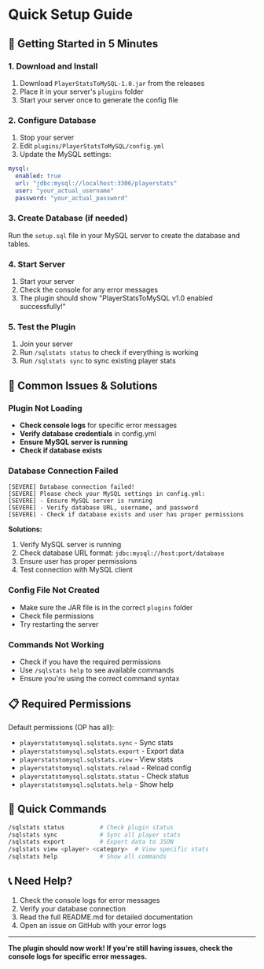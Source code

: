 # Quick Setup Guide

## 🚀 Getting Started in 5 Minutes

### 1. Download and Install
1. Download `PlayerStatsToMySQL-1.0.jar` from the releases
2. Place it in your server's `plugins` folder
3. Start your server once to generate the config file

### 2. Configure Database
1. Stop your server
2. Edit `plugins/PlayerStatsToMySQL/config.yml`
3. Update the MySQL settings:

```yaml
mysql:
  enabled: true
  url: "jdbc:mysql://localhost:3306/playerstats"
  user: "your_actual_username"
  password: "your_actual_password"
```

### 3. Create Database (if needed)
Run the `setup.sql` file in your MySQL server to create the database and tables.

### 4. Start Server
1. Start your server
2. Check the console for any error messages
3. The plugin should show "PlayerStatsToMySQL v1.0 enabled successfully!"

### 5. Test the Plugin
1. Join your server
2. Run `/sqlstats status` to check if everything is working
3. Run `/sqlstats sync` to sync existing player stats

## 🔧 Common Issues & Solutions

### Plugin Not Loading
- **Check console logs** for specific error messages
- **Verify database credentials** in config.yml
- **Ensure MySQL server is running**
- **Check if database exists**

### Database Connection Failed
```
[SEVERE] Database connection failed!
[SEVERE] Please check your MySQL settings in config.yml:
[SEVERE] - Ensure MySQL server is running
[SEVERE] - Verify database URL, username, and password
[SEVERE] - Check if database exists and user has proper permissions
```

**Solutions:**
1. Verify MySQL server is running
2. Check database URL format: `jdbc:mysql://host:port/database`
3. Ensure user has proper permissions
4. Test connection with MySQL client

### Config File Not Created
- Make sure the JAR file is in the correct `plugins` folder
- Check file permissions
- Try restarting the server

### Commands Not Working
- Check if you have the required permissions
- Use `/sqlstats help` to see available commands
- Ensure you're using the correct command syntax

## 📋 Required Permissions

Default permissions (OP has all):
- `playerstatstomysql.sqlstats.sync` - Sync stats
- `playerstatstomysql.sqlstats.export` - Export data
- `playerstatstomysql.sqlstats.view` - View stats
- `playerstatstomysql.sqlstats.reload` - Reload config
- `playerstatstomysql.sqlstats.status` - Check status
- `playerstatstomysql.sqlstats.help` - Show help

## 🎯 Quick Commands

```bash
/sqlstats status          # Check plugin status
/sqlstats sync            # Sync all player stats
/sqlstats export          # Export data to JSON
/sqlstats view <player> <category>  # View specific stats
/sqlstats help            # Show all commands
```

## 📞 Need Help?

1. Check the console logs for error messages
2. Verify your database connection
3. Read the full README.md for detailed documentation
4. Open an issue on GitHub with your error logs

---

**The plugin should now work! If you're still having issues, check the console logs for specific error messages.** 